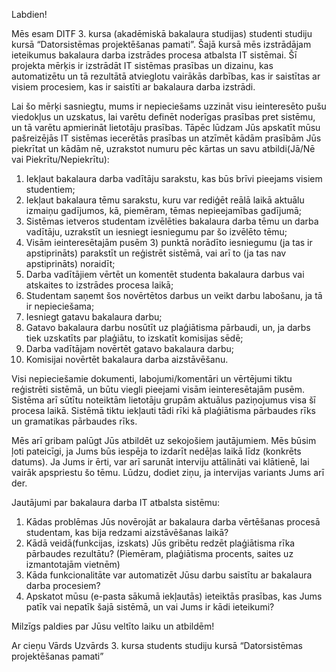 Labdien!

Mēs esam DITF 3. kursa (akadēmiskā bakalaura studijas) studenti studiju kursā “Datorsistēmas projektēšanas pamati”. Šajā kursā mēs izstrādājam ieteikumus bakalaura darba izstrādes procesa atbalsta IT sistēmai. Šī projekta mērķis ir izstrādāt IT sistēmas prasības un dizainu, kas automatizētu un tā rezultātā atvieglotu vairākās darbības, kas ir saistītas ar visiem procesiem, kas ir saistīti ar bakalaura darba izstrādi. 

Lai šo mērķi sasniegtu, mums ir nepieciešams uzzināt visu ieinteresēto pušu viedokļus un uzskatus, lai varētu definēt noderīgas prasības pret sistēmu, un tā varētu apmierināt lietotāju prasības. 
Tāpēc lūdzam Jūs apskatīt mūsu pašreizējās IT sistēmas iecerētās prasības un atzīmēt kādām prasībām Jūs piekrītat un kādām nē, uzrakstot numuru pēc kārtas un savu atbildi(Jā/Nē vai Piekrītu/Nepiekrītu):
1) Iekļaut bakalaura darba vadītāju sarakstu, kas būs brīvi pieejams visiem studentiem;
2) Iekļaut bakalaura tēmu sarakstu, kuru var rediģēt reālā laikā aktuālu izmaiņu gadījumos, kā, piemēram, tēmas nepieejamības gadījumā;
3) Sistēmas ietveros studentam izvēlēties bakalaura darba tēmu un darba vadītāju, uzrakstīt un iesniegt iesniegumu par šo izvēlēto tēmu;
4) Visām ieinteresētajām pusēm 3) punktā norādīto iesniegumu (ja tas ir apstiprināts) parakstīt un reģistrēt sistēmā, vai arī to (ja tas nav apstiprināts) noraidīt;
5) Darba vadītājiem vērtēt un komentēt studenta bakalaura darbus vai atskaites to izstrādes procesa laikā;
6) Studentam saņemt šos novērtētos darbus un veikt darbu labošanu, ja tā ir nepieciešama;
7) Iesniegt gatavu bakalaura darbu;
8) Gatavo bakalaura darbu nosūtīt uz plaģiātisma pārbaudi, un, ja darbs tiek uzskatīts par plaģiātu, to izskatīt komisijas sēdē;
9) Darba vadītājam novērtēt gatavo bakalaura darbu;
10) Komisijai novērtēt bakalaura darba aizstāvēšanu.

Visi nepieciešamie dokumenti, labojumi/komentāri un vērtējumi tiktu reģistrēti sistēmā, un būtu viegli pieejami visām ieinteresētajām pusēm. Sistēma arī sūtītu noteiktām lietotāju grupām aktuālus paziņojumus visa šī procesa laikā. Sistēmā tiktu iekļauti tādi rīki kā plaģiātisma pārbaudes rīks un gramatikas pārbaudes rīks. 

Mēs arī gribam palūgt Jūs atbildēt uz sekojošiem jautājumiem. Mēs būsim ļoti pateicīgi, ja Jums būs iespēja to izdarīt nedēļas laikā līdz (konkrēts datums). Ja Jums ir ērti, var arī sarunāt interviju attālināti vai klātienē, lai vairāk apspriestu šo tēmu. Lūdzu, dodiet ziņu, ja intervijas variants Jums arī der.

Jautājumi par bakalaura darba IT atbalsta sistēmu:

1.	Kādas problēmas Jūs novērojāt ar bakalaura darba vērtēšanas procesā studentam, kas bija redzami aizstāvēšanas laikā?
2. Kādā veidā(funkcijas, izskats) Jūs gribētu redzēt plaģiātisma rīka pārbaudes rezultātu? (Piemēram, plaģiātisma procents, saites uz izmantotajām vietnēm)
3.	Kāda funkcionalitāte var automatizēt Jūsu darbu saistītu ar bakalaura darba procesiem?
4. Apskatot mūsu (e-pasta sākumā iekļautās) ieteiktās prasības, kas Jums patīk vai nepatīk šajā sistēmā, un vai Jums ir kādi ieteikumi?

Milzīgs paldies par Jūsu veltīto laiku un atbildēm!

Ar cieņu
Vārds Uzvārds
3. kursa students studiju kursā “Datorsistēmas projektēšanas pamati”